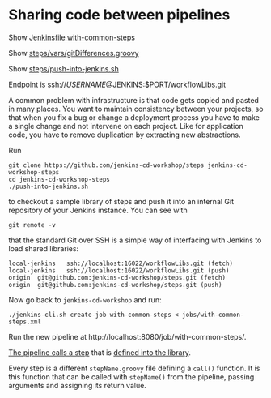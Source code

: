 # Sharing code between pipelines

Show [Jenkinsfile with-common-steps](https://github.com/jenkins-cd-workshop/with-common-steps/blob/master/Jenkinsfile)

Show [steps/vars/gitDifferences.groovy](https://github.com/jenkins-cd-workshop/steps/blob/master/vars/gitDifferences.groovy)

Show [steps/push-into-jenkins.sh](https://github.com/jenkins-cd-workshop/steps/blob/master/push-into-jenkins.sh)

Endpoint is ssh://$USERNAME@$JENKINS:$PORT/workflowLibs.git

A common problem with infrastructure is that code gets copied and pasted in many places. You want to maintain consistency between your projects, so that when you fix a bug or change a deployment process you have to make a single change and not intervene on each project. Like for application code, you have to remove duplication by extracting new abstractions.

Run
```
git clone https://github.com/jenkins-cd-workshop/steps jenkins-cd-workshop-steps
cd jenkins-cd-workshop-steps
./push-into-jenkins.sh
```

to checkout a sample library of steps and push it into an internal Git repository of your Jenkins instance. You can see with

```
git remote -v
```

that the standard Git over SSH is a simple way of interfacing with Jenkins to load shared libraries:

```
local-jenkins   ssh://localhost:16022/workflowLibs.git (fetch)
local-jenkins   ssh://localhost:16022/workflowLibs.git (push)
origin  git@github.com:jenkins-cd-workshop/steps.git (fetch)
origin  git@github.com:jenkins-cd-workshop/steps.git (push)
```

Now go back to `jenkins-cd-workshop` and run:

```
./jenkins-cli.sh create-job with-common-steps < jobs/with-common-steps.xml
```

Run the new pipeline at http://localhost:8080/job/with-common-steps/.

[The pipeline calls a step](https://github.com/jenkins-cd-workshop/with-common-steps/blob/master/Jenkinsfile) that is [defined into the library](https://github.com/jenkins-cd-workshop/steps/blob/master/vars/gitDifferences.groovy).

Every step is a different `stepName.groovy` file defining a `call()` function. It is this function that can be called with `stepName()` from the pipeline, passing arguments and assigning its return value.
